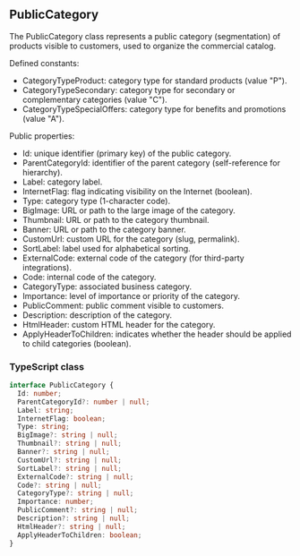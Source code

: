 ﻿## PublicCategory

The PublicCategory class represents a public category (segmentation) of products visible to customers, used to organize the commercial catalog.

Defined constants:
- CategoryTypeProduct: category type for standard products (value "P").
- CategoryTypeSecondary: category type for secondary or complementary categories (value "C").
- CategoryTypeSpecialOffers: category type for benefits and promotions (value "A").

Public properties:
- Id: unique identifier (primary key) of the public category.
- ParentCategoryId: identifier of the parent category (self-reference for hierarchy).
- Label: category label.
- InternetFlag: flag indicating visibility on the Internet (boolean).
- Type: category type (1-character code).
- BigImage: URL or path to the large image of the category.
- Thumbnail: URL or path to the category thumbnail.
- Banner: URL or path to the category banner.
- CustomUrl: custom URL for the category (slug, permalink).
- SortLabel: label used for alphabetical sorting.
- ExternalCode: external code of the category (for third-party integrations).
- Code: internal code of the category.
- CategoryType: associated business category.
- Importance: level of importance or priority of the category.
- PublicComment: public comment visible to customers.
- Description: description of the category.
- HtmlHeader: custom HTML header for the category.
- ApplyHeaderToChildren: indicates whether the header should be applied to child categories (boolean).

### TypeScript class
```typescript
interface PublicCategory {
  Id: number;
  ParentCategoryId?: number | null;
  Label: string;
  InternetFlag: boolean;
  Type: string;
  BigImage?: string | null;
  Thumbnail?: string | null;
  Banner?: string | null;
  CustomUrl?: string | null;
  SortLabel?: string | null;
  ExternalCode?: string | null;
  Code?: string | null;
  CategoryType?: string | null;
  Importance: number;
  PublicComment?: string | null;
  Description?: string | null;
  HtmlHeader?: string | null;
  ApplyHeaderToChildren: boolean;
}
```